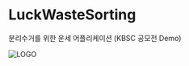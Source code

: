 # LuckWasteSorting
분리수거를 위한 운세 어플리케이션 (KBSC 공모전 Demo)

![LOGO](https://www.notion.so/image/https%3A%2F%2Fs3-us-west-2.amazonaws.com%2Fsecure.notion-static.com%2F803b659f-0fd9-40c2-91df-370de31d4634%2F%EC%BA%A1%EC%B2%98.png?table=block&id=474e27a3-6d86-4b30-aad5-98a840bf9db1&spaceId=01e9a78f-d9d2-4f02-b98b-3120d9c91654&width=3330&userId=e9391f9a-e26f-4e0f-a8b2-9cdd73dc71a1&cache=v2)
